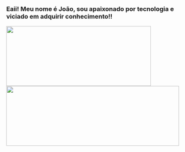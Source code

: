 ### Eaii! Meu nome é João, sou apaixonado por tecnologia e viciado em adquirir conhecimento!!


<a href="https://github.com/Sousa-jp">
<img height="160" width="385" src="https://github-readme-stats-eight-theta.vercel.app/api?username=Sousa-jp&show_icons=true&theme=dracula&include_all_commits=true&count_private=true"/>
<img height="160" width="460" src="https://github-readme-stats-eight-theta.vercel.app/api/top-langs/?username=Sousa-jp&layout=compact&theme=dracula"/>
<div>
  
